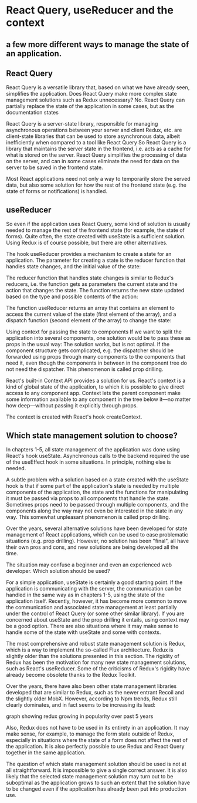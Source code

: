 # React Query, useReducer and the context

## a few more different ways to manage the state of an application.


## React Query

React Query is a versatile library that, based on what we have already seen, simplifies the application. Does React Query make more complex state management solutions such as Redux unnecessary? No. React Query can partially replace the state of the application in some cases, but as the documentation states

React Query is a server-state library, responsible for managing asynchronous operations between your server and client
Redux, etc. are client-state libraries that can be used to store asynchronous data, albeit inefficiently when compared to a tool like React Query
So React Query is a library that maintains the server state in the frontend, i.e. acts as a cache for what is stored on the server. React Query simplifies the processing of data on the server, and can in some cases eliminate the need for data on the server to be saved in the frontend state.

Most React applications need not only a way to temporarily store the served data, but also some solution for how the rest of the frontend state (e.g. the state of forms or notifications) is handled.

## useReducer

So even if the application uses React Query, some kind of solution is usually needed to manage the rest of the frontend state (for example, the state of forms). Quite often, the state created with useState is a sufficient solution. Using Redux is of course possible, but there are other alternatives.

The hook useReducer provides a mechanism to create a state for an application. The parameter for creating a state is the reducer function that handles state changes, and the initial value of the state:

The reducer function that handles state changes is similar to Redux's reducers, i.e. the function gets as parameters the current state and the action that changes the state. The function returns the new state updated based on the type and possible contents of the action:

The function useReducer returns an array that contains an element to access the current value of the state (first element of the array), and a dispatch function (second element of the array) to change the state:

Using context for passing the state to components
If we want to split the application into several components, one solution would be to pass these as props in the usual way: The solution works, but is not optimal. If the component structure gets complicated, e.g. the dispatcher should be forwarded using props through many components to the components that need it, even though the components in between in the component tree do not need the dispatcher. This phenomenon is called prop drilling.

React's built-in Context API provides a solution for us. React's context is a kind of global state of the application, to which it is possible to give direct access to any component app.  Context lets the parent component make some information available to any component in the tree below it—no matter how deep—without passing it explicitly through props.

The context is created with React's hook createContext.

## Which state management solution to choose?

In chapters 1-5, all state management of the application was done using React's hook useState. Asynchronous calls to the backend required the use of the useEffect hook in some situations. In principle, nothing else is needed.

A subtle problem with a solution based on a state created with the useState hook is that if some part of the application's state is needed by multiple components of the application, the state and the functions for manipulating it must be passed via props to all components that handle the state. Sometimes props need to be passed through multiple components, and the components along the way may not even be interested in the state in any way. This somewhat unpleasant phenomenon is called prop drilling.

Over the years, several alternative solutions have been developed for state management of React applications, which can be used to ease problematic situations (e.g. prop drilling). However, no solution has been "final", all have their own pros and cons, and new solutions are being developed all the time.

The situation may confuse a beginner and even an experienced web developer. Which solution should be used?

For a simple application, useState is certainly a good starting point. If the application is communicating with the server, the communication can be handled in the same way as in chapters 1-5, using the state of the application itself. Recently, however, it has become more common to move the communication and associated state management at least partially under the control of React Query (or some other similar library). If you are concerned about useState and the prop drilling it entails, using context may be a good option. There are also situations where it may make sense to handle some of the state with useState and some with contexts.

The most comprehensive and robust state management solution is Redux, which is a way to implement the so-called Flux architecture. Redux is slightly older than the solutions presented in this section. The rigidity of Redux has been the motivation for many new state management solutions, such as React's useReducer. Some of the criticisms of Redux's rigidity have already become obsolete thanks to the Redux Toolkit.

Over the years, there have also been other state management libraries developed that are similar to Redux, such as the newer entrant Recoil and the slightly older MobX. However, according to Npm trends, Redux still clearly dominates, and in fact seems to be increasing its lead:

graph showing redux growing in popularity over past 5 years

Also, Redux does not have to be used in its entirety in an application. It may make sense, for example, to manage the form state outside of Redux, especially in situations where the state of a form does not affect the rest of the application. It is also perfectly possible to use Redux and React Query together in the same application.

The question of which state management solution should be used is not at all straightforward. It is impossible to give a single correct answer. It is also likely that the selected state management solution may turn out to be suboptimal as the application grows to such an extent that the solution have to be changed even if the application has already been put into production use.